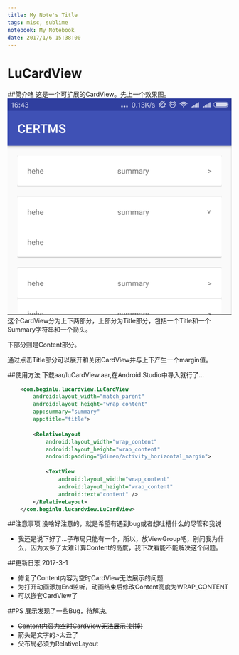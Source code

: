 ```yaml
---
title: My Note's Title
tags: misc, sublime
notebook: My Notebook 
date: 2017/1/6 15:38:00
---
```

# LuCardView
##简介咯
这是一个可扩展的CardView。先上一个效果图。
![Alt text](image/CardView1.png)
这个CardView分为上下两部分，上部分为Title部分，包括一个Title和一个Summary字符串和一个箭头。

下部分则是Content部分。

通过点击Title部分可以展开和关闭CardView并与上下产生一个margin值。

##使用方法
下载aar/luCardView.aar,在Android Studio中导入就行了...

```xml
    <com.beginlu.lucardview.LuCardView
        android:layout_width="match_parent"
        android:layout_height="wrap_content"
        app:summary="summary"
        app:title="title">

        <RelativeLayout
            android:layout_width="wrap_content"
            android:layout_height="wrap_content"
            android:padding="@dimen/activity_horizontal_margin">

            <TextView
                android:layout_width="wrap_content"
                android:layout_height="wrap_content"
                android:text="content" />
        </RelativeLayout>
    </com.beginlu.lucardview.LuCardView>
```
##注意事项
没啥好注意的，就是希望有遇到bug或者想吐槽什么的尽管和我说
- 我还是说下好了...子布局只能有一个，所以，放ViewGroup吧，别问我为什么，因为太多了太难计算Content的高度，我下次看能不能解决这个问题。

##更新日志
2017-3-1
- 修复了Content内容为空时CardView无法展示的问题
- 为打开动画添加End监听，动画结束后修改Content高度为WRAP_CONTENT
- 可以嵌套CardView了

##PS
展示发现了一些Bug，待解决。

- ~~Content内容为空时CardView无法展示(划掉)~~
- 箭头是文字的>太丑了
- 父布局必须为RelativeLayout